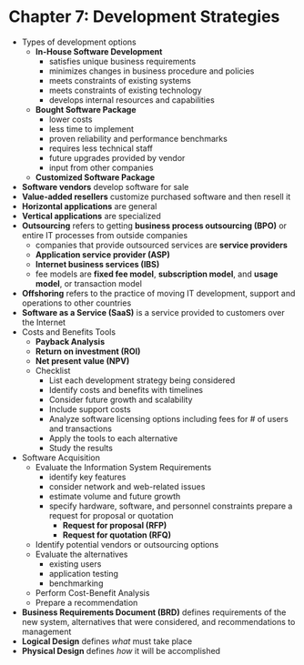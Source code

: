 # Chapter 7: Development Strategies

- Types of development options
    - **In-House Software Development**
        - satisfies unique business requirements
        - minimizes changes in business procedure and policies
        - meets constraints of existing systems
        - meets constraints of existing technology
        - develops internal resources and capabilities
    - **Bought Software Package**
        - lower costs
        - less time to implement
        - proven reliability and performance benchmarks
        - requires less technical staff
        - future upgrades provided by vendor
        - input from other companies
    - **Customized Software Package**
- **Software vendors** develop software for sale
- **Value-added resellers** customize purchased software and then resell it
- **Horizontal applications** are general
- **Vertical applications** are specialized
- **Outsourcing** refers to getting **business process outsourcing (BPO)** or entire IT processes from outside companies
    - companies that provide outsourced services are **service providers**
    - **Application service provider (ASP)**
    - **Internet business services (IBS)**
    - fee models are **fixed fee model**, **subscription model**, and **usage model**, or transaction model
- **Offshoring** refers to the practice of moving IT development, support and operations to other countries
- **Software as a Service (SaaS)** is a service provided to customers over the Internet
- Costs and Benefits Tools
    - **Payback Analysis**
    - **Return on investment (ROI)**
    - **Net present value (NPV)**
    - Checklist
        - List each development strategy being considered
        - Identify costs and benefits with timelines
        - Consider future growth and scalability
        - Include support costs
        - Analyze software licensing options including fees for # of users and transactions
        - Apply the tools to each alternative
        - Study the results
- Software Acquisition
    - Evaluate the Information System Requirements
        - identify key features
        - consider network and web-related issues
        - estimate volume and future growth
        - specify hardware, software, and personnel constraints
        prepare a request for proposal or quotation
            - **Request for proposal (RFP)**
            - **Request for quotation (RFQ)**
    - Identify potential vendors or outsourcing options
    - Evaluate the alternatives
        - existing users
        - application testing
        - benchmarking
    - Perform Cost-Benefit Analysis
    - Prepare a recommendation
- **Business Requirements Document (BRD)** defines requirements of the new system, alternatives that were considered, and recommendations to management
- **Logical Design** defines _what_ must take place
- **Physical Design** defines _how_ it will be accomplished